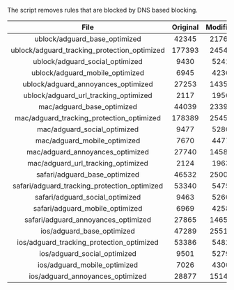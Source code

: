 The script removes rules that are blocked by DNS based blocking.


| File | Original | Modified |
|:----:|:-----:|:-----:|
| ublock/adguard_base_optimized | 42345 | 21767 |
| ublock/adguard_tracking_protection_optimized | 177393 | 24541 |
| ublock/adguard_social_optimized | 9430 | 5241 |
| ublock/adguard_mobile_optimized | 6945 | 4236 |
| ublock/adguard_annoyances_optimized | 27253 | 14350 |
| ublock/adguard_url_tracking_optimized | 2117 | 1956 |
| mac/adguard_base_optimized | 44039 | 23390 |
| mac/adguard_tracking_protection_optimized | 178389 | 25452 |
| mac/adguard_social_optimized | 9477 | 5280 |
| mac/adguard_mobile_optimized | 7670 | 4477 |
| mac/adguard_annoyances_optimized | 27740 | 14584 |
| mac/adguard_url_tracking_optimized | 2124 | 1963 |
| safari/adguard_base_optimized | 46532 | 25004 |
| safari/adguard_tracking_protection_optimized | 53340 | 5475 |
| safari/adguard_social_optimized | 9463 | 5260 |
| safari/adguard_mobile_optimized | 6969 | 4258 |
| safari/adguard_annoyances_optimized | 27865 | 14657 |
| ios/adguard_base_optimized | 47289 | 25513 |
| ios/adguard_tracking_protection_optimized | 53386 | 5482 |
| ios/adguard_social_optimized | 9501 | 5279 |
| ios/adguard_mobile_optimized | 7026 | 4300 |
| ios/adguard_annoyances_optimized | 28877 | 15141 |